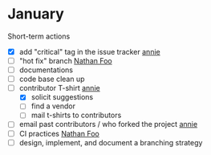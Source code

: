 # January

Short-term actions

* [x] add "critical" tag in the issue tracker [annie](https://app.gitbook.com/u/qoQRIIZL5Deho0MNu0F3QpwsZF72 "mention")
* [ ] "hot fix" branch [Nathan Foo](https://app.gitbook.com/u/HstpM3YrioTmnraZh6WT3tPRAN63 "mention")
* [ ] documentations
* [ ] code base clean up
* [ ] contributor T-shirt [annie](https://app.gitbook.com/u/qoQRIIZL5Deho0MNu0F3QpwsZF72 "mention")
  * [x] solicit suggestions
  * [ ] find a vendor
  * [ ] mail t-shirts to contributors
* [ ] email past contributors / who forked the project [annie](https://app.gitbook.com/u/qoQRIIZL5Deho0MNu0F3QpwsZF72 "mention")
* [ ] CI practices [Nathan Foo](https://app.gitbook.com/u/HstpM3YrioTmnraZh6WT3tPRAN63 "mention")
* [ ] design, implement, and document a branching strategy

